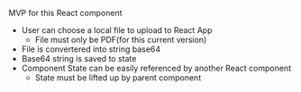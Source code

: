 MVP for this React component 
- User can choose a local file to upload to React App
    - File must only be PDF(for this current version)
- File is convertered into string base64
- Base64 string is saved to state
- Component State can be easily referenced by another React component 
    - State must be lifted up by parent component
    

